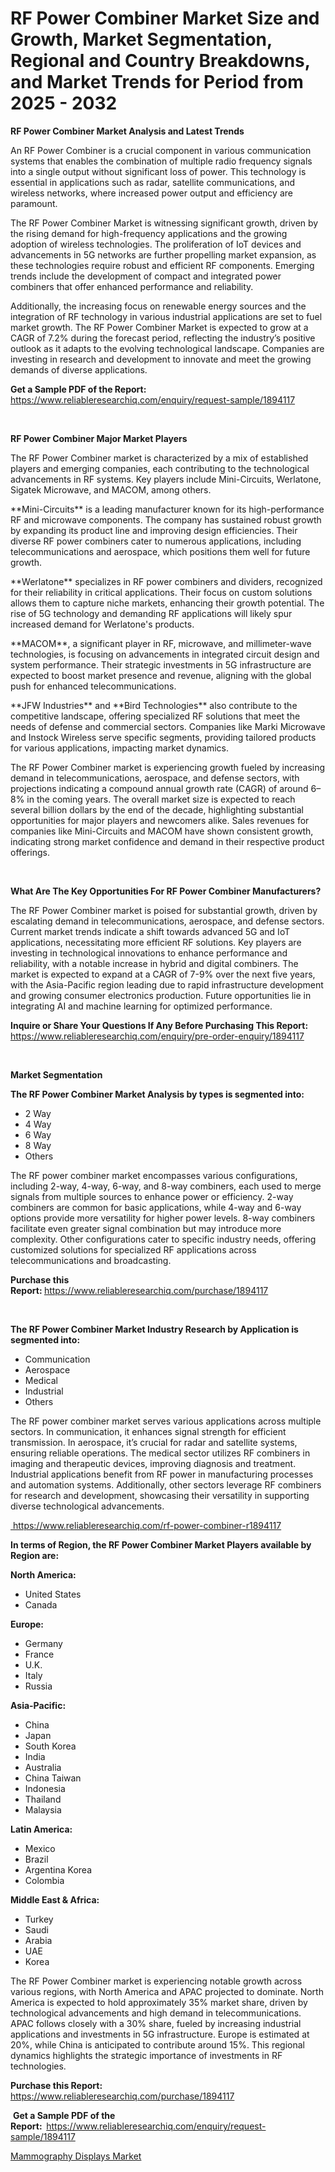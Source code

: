 <p><h1>RF Power Combiner Market Size and Growth, Market Segmentation, Regional and Country Breakdowns, and Market Trends for Period from 2025 -  2032</h1></p><p><strong>RF Power Combiner Market Analysis and Latest Trends</strong></p>
<p><p>An RF Power Combiner is a crucial component in various communication systems that enables the combination of multiple radio frequency signals into a single output without significant loss of power. This technology is essential in applications such as radar, satellite communications, and wireless networks, where increased power output and efficiency are paramount.</p><p>The RF Power Combiner Market is witnessing significant growth, driven by the rising demand for high-frequency applications and the growing adoption of wireless technologies. The proliferation of IoT devices and advancements in 5G networks are further propelling market expansion, as these technologies require robust and efficient RF components. Emerging trends include the development of compact and integrated power combiners that offer enhanced performance and reliability. </p><p>Additionally, the increasing focus on renewable energy sources and the integration of RF technology in various industrial applications are set to fuel market growth. The RF Power Combiner Market is expected to grow at a CAGR of 7.2% during the forecast period, reflecting the industry’s positive outlook as it adapts to the evolving technological landscape. Companies are investing in research and development to innovate and meet the growing demands of diverse applications.</p></p>
<p><strong>Get a Sample PDF of the Report:&nbsp;</strong> <a href="https://www.reliableresearchiq.com/enquiry/request-sample/1894117?utm_campaign=2298&utm_medium=2&utm_source=Github&utm_content=ia&utm_term=11022025&utm_id=rf-power-combiner">https://www.reliableresearchiq.com/enquiry/request-sample/1894117</a></p>
<p>&nbsp;</p>
<p><strong>RF Power Combiner Major Market Players</strong></p>
<p><p>The RF Power Combiner market is characterized by a mix of established players and emerging companies, each contributing to the technological advancements in RF systems. Key players include Mini-Circuits, Werlatone, Sigatek Microwave, and MACOM, among others.</p><p>**Mini-Circuits** is a leading manufacturer known for its high-performance RF and microwave components. The company has sustained robust growth by expanding its product line and improving design efficiencies. Their diverse RF power combiners cater to numerous applications, including telecommunications and aerospace, which positions them well for future growth.</p><p>**Werlatone** specializes in RF power combiners and dividers, recognized for their reliability in critical applications. Their focus on custom solutions allows them to capture niche markets, enhancing their growth potential. The rise of 5G technology and demanding RF applications will likely spur increased demand for Werlatone's products.</p><p>**MACOM**, a significant player in RF, microwave, and millimeter-wave technologies, is focusing on advancements in integrated circuit design and system performance. Their strategic investments in 5G infrastructure are expected to boost market presence and revenue, aligning with the global push for enhanced telecommunications.</p><p>**JFW Industries** and **Bird Technologies** also contribute to the competitive landscape, offering specialized RF solutions that meet the needs of defense and commercial sectors. Companies like Marki Microwave and Instock Wireless serve specific segments, providing tailored products for various applications, impacting market dynamics.</p><p>The RF Power Combiner market is experiencing growth fueled by increasing demand in telecommunications, aerospace, and defense sectors, with projections indicating a compound annual growth rate (CAGR) of around 6–8% in the coming years. The overall market size is expected to reach several billion dollars by the end of the decade, highlighting substantial opportunities for major players and newcomers alike. Sales revenues for companies like Mini-Circuits and MACOM have shown consistent growth, indicating strong market confidence and demand in their respective product offerings.</p></p>
<p>&nbsp;</p>
<p><strong>What Are The Key Opportunities For RF Power Combiner Manufacturers?</strong></p>
<p><p>The RF Power Combiner market is poised for substantial growth, driven by escalating demand in telecommunications, aerospace, and defense sectors. Current market trends indicate a shift towards advanced 5G and IoT applications, necessitating more efficient RF solutions. Key players are investing in technological innovations to enhance performance and reliability, with a notable increase in hybrid and digital combiners. The market is expected to expand at a CAGR of 7-9% over the next five years, with the Asia-Pacific region leading due to rapid infrastructure development and growing consumer electronics production. Future opportunities lie in integrating AI and machine learning for optimized performance.</p></p>
<p><strong>Inquire or Share Your Questions If Any Before Purchasing This Report:</strong> <a href="https://www.reliableresearchiq.com/enquiry/pre-order-enquiry/1894117?utm_campaign=2298&utm_medium=2&utm_source=Github&utm_content=ia&utm_term=11022025&utm_id=rf-power-combiner">https://www.reliableresearchiq.com/enquiry/pre-order-enquiry/1894117</a></p>
<p>&nbsp;</p>
<p><strong>Market Segmentation</strong></p>
<p><strong>The RF Power Combiner Market Analysis by types is segmented into:</strong></p>
<p><ul><li>2 Way</li><li>4 Way</li><li>6 Way</li><li>8 Way</li><li>Others</li></ul></p>
<p><p>The RF power combiner market encompasses various configurations, including 2-way, 4-way, 6-way, and 8-way combiners, each used to merge signals from multiple sources to enhance power or efficiency. 2-way combiners are common for basic applications, while 4-way and 6-way options provide more versatility for higher power levels. 8-way combiners facilitate even greater signal combination but may introduce more complexity. Other configurations cater to specific industry needs, offering customized solutions for specialized RF applications across telecommunications and broadcasting.</p></p>
<p><strong>Purchase this Report:&nbsp;</strong><a href="https://www.reliableresearchiq.com/purchase/1894117?utm_campaign=2298&utm_medium=2&utm_source=Github&utm_content=ia&utm_term=11022025&utm_id=rf-power-combiner">https://www.reliableresearchiq.com/purchase/1894117</a></p>
<p>&nbsp;</p>
<p><strong>The RF Power Combiner Market Industry Research by Application is segmented into:</strong></p>
<p><ul><li>Communication</li><li>Aerospace</li><li>Medical</li><li>Industrial</li><li>Others</li></ul></p>
<p><p>The RF power combiner market serves various applications across multiple sectors. In communication, it enhances signal strength for efficient transmission. In aerospace, it’s crucial for radar and satellite systems, ensuring reliable operations. The medical sector utilizes RF combiners in imaging and therapeutic devices, improving diagnosis and treatment. Industrial applications benefit from RF power in manufacturing processes and automation systems. Additionally, other sectors leverage RF combiners for research and development, showcasing their versatility in supporting diverse technological advancements.</p></p>
<p><a href="https://www.reliableresearchiq.com/rf-power-combiner-r1894117?utm_campaign=2298&utm_medium=2&utm_source=Github&utm_content=ia&utm_term=11022025&utm_id=rf-power-combiner">&nbsp;https://www.reliableresearchiq.com/rf-power-combiner-r1894117</a></p>
<p><strong>In terms of Region, the RF Power Combiner Market Players available by Region are:</strong></p>
<p>
    <p> <strong> North America: </strong>
        <ul>
            <li>United States</li>
            <li>Canada</li>
        </ul>
        </p> 
    <p> <strong> Europe: </strong>
        <ul>
            <li>Germany</li>
            <li>France</li>
            <li>U.K.</li>
            <li>Italy</li>
            <li>Russia</li>
        </ul>
        </p> 
    <p> <strong> Asia-Pacific: </strong>
        <ul>
            <li>China</li>
            <li>Japan</li>
            <li>South Korea</li>
            <li>India</li>
            <li>Australia</li>
            <li>China Taiwan</li>
            <li>Indonesia</li>
            <li>Thailand</li>
            <li>Malaysia</li>
        </ul>
        </p> 
    <p> <strong> Latin America: </strong>
        <ul>
            <li>Mexico</li>
            <li>Brazil</li>
            <li>Argentina Korea</li>
            <li>Colombia</li>
        </ul>
        </p> 
    <p> <strong> Middle East & Africa: </strong>
        <ul>
            <li>Turkey</li>
            <li>Saudi</li>
            <li>Arabia</li>
            <li>UAE</li>
            <li>Korea</li>
        </ul>
    </p>
    </p>
<p><p>The RF Power Combiner market is experiencing notable growth across various regions, with North America and APAC projected to dominate. North America is expected to hold approximately 35% market share, driven by technological advancements and high demand in telecommunications. APAC follows closely with a 30% share, fueled by increasing industrial applications and investments in 5G infrastructure. Europe is estimated at 20%, while China is anticipated to contribute around 15%. This regional dynamics highlights the strategic importance of investments in RF technologies.</p></p>
<p><strong>Purchase this Report: </strong><a href="https://www.reliableresearchiq.com/purchase/1894117?utm_campaign=2298&utm_medium=2&utm_source=Github&utm_content=ia&utm_term=11022025&utm_id=rf-power-combiner">https://www.reliableresearchiq.com/purchase/1894117</a></p>
<p>&nbsp;<strong>Get a Sample PDF of the Report:&nbsp;&nbsp;</strong><a href="https://www.reliableresearchiq.com/enquiry/request-sample/1894117?utm_campaign=2298&utm_medium=2&utm_source=Github&utm_content=ia&utm_term=11022025&utm_id=rf-power-combiner">https://www.reliableresearchiq.com/enquiry/request-sample/1894117</a></p>
<p><strong></strong></p>
<p><p><a href="https://github.com/maclarensidney/Market-Research-Report-List-1/blob/main/mammography-displays-market.md?utm_campaign=2298&utm_medium=2&utm_source=Github&utm_content=ia&utm_term=11022025&utm_id=rf-power-combiner">Mammography Displays Market</a></p></p>